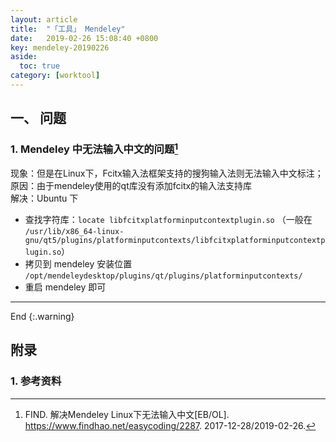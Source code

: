 ```yaml
---
layout: article
title:  "「工具」 Mendeley"
date:   2019-02-26 15:08:40 +0800
key: mendeley-20190226
aside:
  toc: true
category: [worktool]
---
```


## 一、 问题
### 1. Mendeley 中无法输入中文的问题[^1]
现象：但是在Linux下，Fcitx输入法框架支持的搜狗输入法则无法输入中文标注；  
原因：由于mendeley使用的qt库没有添加fcitx的输入法支持库  
解决：Ubuntu 下  
  - 查找字符库：`locate libfcitxplatforminputcontextplugin.so` （一般在 `/usr/lib/x86_64-linux-gnu/qt5/plugins/platforminputcontexts/libfcitxplatforminputcontextplugin.so`）  
  - 拷贝到 mendeley 安装位置 `/opt/mendeleydesktop/plugins/qt/plugins/platforminputcontexts/`  
  - 重启 mendeley 即可    

-------------------  
 End
{:.warning}  

## 附录
### 1. 参考资料
[^1]:  FIND. 解决Mendeley Linux下无法输入中文[EB/OL]. <https://www.findhao.net/easycoding/2287>. 2017-12-28/2019-02-26.   
